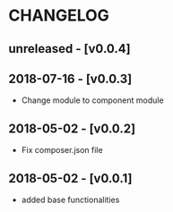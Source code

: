 # CHANGELOG

## unreleased - [v0.0.4]


## 2018-07-16 - [v0.0.3]
* Change module to component module

## 2018-05-02 - [v0.0.2]
* Fix composer.json file

## 2018-05-02 - [v0.0.1]
 * added base functionalities
